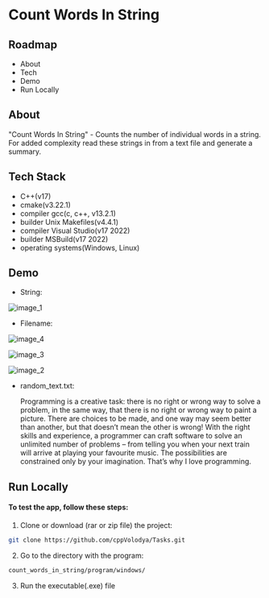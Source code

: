 
# Count Words In String
## Roadmap

- About
- Tech
- Demo
- Run Locally

## About

"Count Words In String" - Counts the number of individual words in a string. For added complexity read these strings in from a text file and generate a summary.

## Tech Stack

- C++(v17)
- cmake(v3.22.1)
- compiler gcc(c, c++, v13.2.1)
- builder Unix Makefiles(v4.4.1)
- compiler Visual Studio(v17 2022)
- builder MSBuild(v17 2022)
- operating systems(Windows, Linux) 

## Demo

- String:

![image_1](https://github.com/cppVolodya/Tasks/assets/103601559/f40d48c6-86e1-4763-8586-426f861e79a8)

- Filename:

![image_4](https://github.com/cppVolodya/Tasks/assets/103601559/b10171a9-9496-4fb1-be13-48532b5da417)

![image_3](https://github.com/cppVolodya/Tasks/assets/103601559/2acc2b00-beb1-45fa-94e3-cae570f65e16)

![image_2](https://github.com/cppVolodya/Tasks/assets/103601559/c1b99985-3d49-4175-87f8-273cdd563121)

- random_text.txt:

  Programming is a creative task: there is no right or wrong way to solve a problem, in the same way, that there is no right or wrong way to paint a picture. There are choices to be made, and one way may seem better than another, but that doesn’t mean the other is wrong! With the right skills and experience, a programmer can craft software to solve an unlimited number of problems – from telling you when your next train will arrive at playing your favourite music. The possibilities are constrained only by your imagination. That’s why I love programming.

## Run Locally

#### To test the app, follow these steps: 

1. Clone or download (rar or zip file) the project: 
  
  ```bash
  git clone https://github.com/cppVolodya/Tasks.git
  ```

2. Go to the directory with the program:
  
  ```bash
  count_words_in_string/program/windows/
  ```

3. Run the executable(.exe) file

